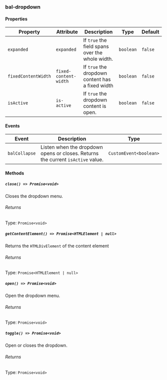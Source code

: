 ### bal-dropdown


#### Properties

| Property            | Attribute             | Description                                      | Type      | Default |
| ------------------- | --------------------- | ------------------------------------------------ | --------- | ------- |
| `expanded`          | `expanded`            | If `true` the field spans over the whole width.  | `boolean` | `false` |
| `fixedContentWidth` | `fixed-content-width` | If `true` the dropdown content has a fixed width | `boolean` | `false` |
| `isActive`          | `is-active`           | If `true` the dropdown content is open.          | `boolean` | `false` |


#### Events

| Event         | Description                                                                     | Type                   |
| ------------- | ------------------------------------------------------------------------------- | ---------------------- |
| `balCollapse` | Listen when the dropdown opens or closes. Returns the current `isActive` value. | `CustomEvent<boolean>` |


#### Methods

##### `close() => Promise<void>`

Closes the dropdown menu.

###### Returns

Type: `Promise<void>`



##### `getContentElement() => Promise<HTMLElement | null>`

Returns the `HTMLDivElement` of the content element

###### Returns

Type: `Promise<HTMLElement | null>`



##### `open() => Promise<void>`

Open the dropdown menu.

###### Returns

Type: `Promise<void>`



##### `toggle() => Promise<void>`

Open or closes the dropdown.

###### Returns

Type: `Promise<void>`



